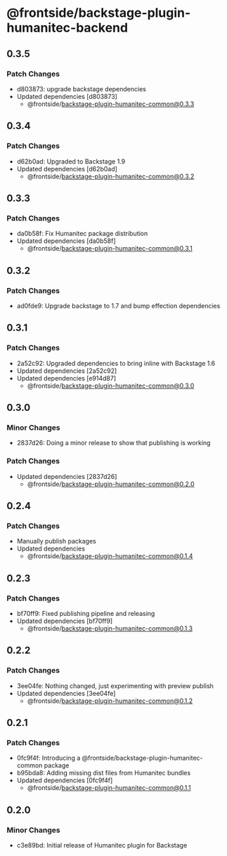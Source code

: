# @frontside/backstage-plugin-humanitec-backend

## 0.3.5

### Patch Changes

- d803873: upgrade backstage dependencies
- Updated dependencies [d803873]
  - @frontside/backstage-plugin-humanitec-common@0.3.3

## 0.3.4

### Patch Changes

- d62b0ad: Upgraded to Backstage 1.9
- Updated dependencies [d62b0ad]
  - @frontside/backstage-plugin-humanitec-common@0.3.2

## 0.3.3

### Patch Changes

- da0b58f: Fix Humanitec package distribution
- Updated dependencies [da0b58f]
  - @frontside/backstage-plugin-humanitec-common@0.3.1

## 0.3.2

### Patch Changes

- ad0fde9: Upgrade backstage to 1.7 and bump effection dependencies

## 0.3.1

### Patch Changes

- 2a52c92: Upgraded dependencies to bring inline with Backstage 1.6
- Updated dependencies [2a52c92]
- Updated dependencies [e914d87]
  - @frontside/backstage-plugin-humanitec-common@0.3.0

## 0.3.0

### Minor Changes

- 2837d26: Doing a minor release to show that publishing is working

### Patch Changes

- Updated dependencies [2837d26]
  - @frontside/backstage-plugin-humanitec-common@0.2.0

## 0.2.4

### Patch Changes

- Manually publish packages
- Updated dependencies
  - @frontside/backstage-plugin-humanitec-common@0.1.4

## 0.2.3

### Patch Changes

- bf70ff9: Fixed publishing pipeline and releasing
- Updated dependencies [bf70ff9]
  - @frontside/backstage-plugin-humanitec-common@0.1.3

## 0.2.2

### Patch Changes

- 3ee04fe: Nothing changed, just experimenting with preview publish
- Updated dependencies [3ee04fe]
  - @frontside/backstage-plugin-humanitec-common@0.1.2

## 0.2.1

### Patch Changes

- 0fc9f4f: Introducing a @frontside/backstage-plugin-humanitec-common package
- b95bda8: Adding missing dist files from Humanitec bundles
- Updated dependencies [0fc9f4f]
  - @frontside/backstage-plugin-humanitec-common@0.1.1

## 0.2.0

### Minor Changes

- c3e89bd: Initial release of Humanitec plugin for Backstage
